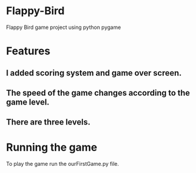 # Flappy-Bird
Flappy Bird  game project using python pygame

# Features
## I added scoring system and game over screen.
## The speed of the game changes according to the game level.
## There are three levels.

# Running the game
To play the game run the ourFirstGame.py file.
